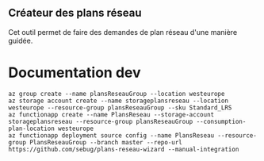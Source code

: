 ## Créateur des plans réseau
Cet outil permet de faire des demandes de plan réseau d'une manière guidée.

# Documentation dev
	az group create --name plansReseauGroup --location westeurope
	az storage account create --name storageplansreseau --location westeurope --resource-group plansReseauGroup --sku Standard_LRS
	az functionapp create --name PlansReseau --storage-account storageplansreseau --resource-group plansReseauGroup --consumption-plan-location westeurope
	az functionapp deployment source config --name PlansReseau --resource-group PlansReseauGroup --branch master --repo-url https://github.com/sebug/plans-reseau-wizard --manual-integration



